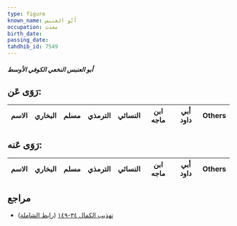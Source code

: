 ```yaml
---
type: figure
known_name: أَبُو العنبس
occupation: محدث
birth_date:
passing_date:
tahdhib_id: 7549
---
```

##### أبو العنبس النخعي الكوفي الأوسط

## رَوَى عَن:
| الاسم | البخاري | مسلم | الترمذي | النسائي | ابن ماجه | أبي داود | Others |
| ----- | ------- | ---- | ------- | ------- | -------- | -------- | ------ |
## رَوَى عَنه:
| الاسم | البخاري | مسلم | الترمذي | النسائي | ابن ماجه | أبي داود | Others |
| ----- | ------- | ---- | ------- | ------- | -------- | -------- | ------ |
## مراجع
- [تهذيب الكمال ٣٤-١٤٩](obsidian://open?vault=Tahdhib-al-Kamal&file=Figures/٧٥٤٩-أبو%20العنبس%20النخعي%20الكوفي%20الأوسط) ([رابط الشاملة](https://shamela.ws/book/3722/18266))